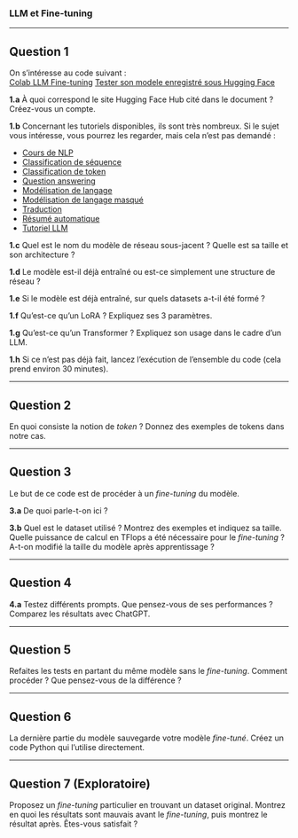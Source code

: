 ### LLM et Fine-tuning

---

## Question 1

On s’intéresse au code suivant :  
[Colab LLM Fine-tuning](https://colab.research.google.com/drive/1wvhDmAnTGQE4YvCS123xw8twFPNMEfaf)
[Tester son modele enregistré sous Hugging Face](https://colab.research.google.com/drive/1kVxUn5rvvetJzftgSiSUNtaNZTxnxkYq?usp=sharing)

**1.a** À quoi correspond le site Hugging Face Hub cité dans le document ? Créez-vous un compte.

**1.b** Concernant les tutoriels disponibles, ils sont très nombreux. Si le sujet vous intéresse, vous pourrez les regarder, mais cela n’est pas demandé :
- [Cours de NLP](https://huggingface.co/learn/nlp-course/)
- [Classification de séquence](https://huggingface.co/docs/transformers/tasks/sequence_classification)
- [Classification de token](https://huggingface.co/docs/transformers/tasks/token_classification)
- [Question answering](https://huggingface.co/docs/transformers/tasks/question_answering)
- [Modélisation de langage](https://huggingface.co/docs/transformers/tasks/language_modeling)
- [Modélisation de langage masqué](https://huggingface.co/docs/transformers/tasks/masked_language_modeling)
- [Traduction](https://huggingface.co/docs/transformers/tasks/translation)
- [Résumé automatique](https://huggingface.co/docs/transformers/tasks/summarization)
- [Tutoriel LLM](https://huggingface.co/docs/transformers/llm_tutorial)

**1.c** Quel est le nom du modèle de réseau sous-jacent ? Quelle est sa taille et son architecture ?

**1.d** Le modèle est-il déjà entraîné ou est-ce simplement une structure de réseau ?

**1.e** Si le modèle est déjà entraîné, sur quels datasets a-t-il été formé ?

**1.f** Qu’est-ce qu’un LoRA ? Expliquez ses 3 paramètres.

**1.g** Qu’est-ce qu’un Transformer ? Expliquez son usage dans le cadre d’un LLM.

**1.h** Si ce n’est pas déjà fait, lancez l’exécution de l’ensemble du code (cela prend environ 30 minutes).

---

## Question 2

En quoi consiste la notion de *token* ? Donnez des exemples de tokens dans notre cas.

---

## Question 3

Le but de ce code est de procéder à un *fine-tuning* du modèle.

**3.a** De quoi parle-t-on ici ?

**3.b** Quel est le dataset utilisé ? Montrez des exemples et indiquez sa taille. Quelle puissance de calcul en TFlops a été nécessaire pour le *fine-tuning* ? A-t-on modifié la taille du modèle après apprentissage ?

---

## Question 4

**4.a** Testez différents prompts. Que pensez-vous de ses performances ? Comparez les résultats avec ChatGPT.

---

## Question 5

Refaites les tests en partant du même modèle sans le *fine-tuning*. Comment procéder ? Que pensez-vous de la différence ?

---

## Question 6

La dernière partie du modèle sauvegarde votre modèle *fine-tuné*. Créez un code Python qui l’utilise directement.

---

## Question 7 (Exploratoire)

Proposez un *fine-tuning* particulier en trouvant un dataset original. Montrez en quoi les résultats sont mauvais avant le *fine-tuning*, puis montrez le résultat après. Êtes-vous satisfait ?
